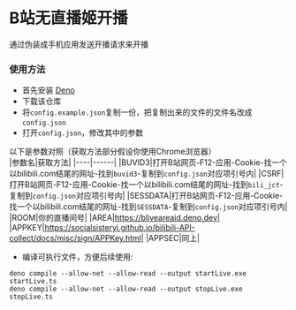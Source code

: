 # B站无直播姬开播

通过伪装成手机应用发送开播请求来开播  

### 使用方法

- 首先安装 [Deno](https://deno.com/)  
- 下载该仓库  
- 将`config.example.json`复制一份，把复制出来的文件的文件名改成`config.json`  
- 打开`config.json`，修改其中的参数  

以下是参数对照（获取方法部分假设你使用Chrome浏览器）  
|参数名|获取方法|
|----|------|
|BUVID3|打开B站网页-F12-应用-Cookie-找一个以bilibili.com结尾的网址-找到`buvid3`-复制到`config.json`对应项引号内|
|CSRF|打开B站网页-F12-应用-Cookie-找一个以bilibili.com结尾的网址-找到`bili_jct`-复制到`config.json`对应项引号内|
|SESSDATA|打开B站网页-F12-应用-Cookie-找一个以bilibili.com结尾的网址-找到`SESSDATA`-复制到`config.json`对应项引号内|
|ROOM|你的直播间号|
|AREA|https://bliveareaid.deno.dev|
|APPKEY|https://socialsisteryi.github.io/bilibili-API-collect/docs/misc/sign/APPKey.html|
|APPSEC|同上|

- 编译可执行文件，方便后续使用:
```
deno compile --allow-net --allow-read --output startLive.exe startLive.ts
deno compile --allow-net --allow-read --output stopLive.exe stopLive.ts
```
